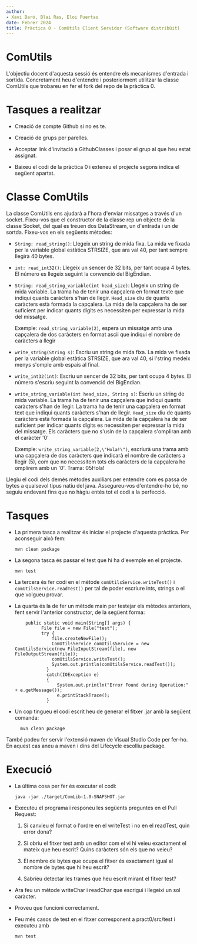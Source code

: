 ```yaml
---
author:
- Xavi Baró, Blai Ras, Eloi Puertas
date: Febrer 2024
title: Pràctica 0 - ComUtils Client Servidor (Software distribüit)
---
```


ComUtils
========

L'objectiu docent d'aquesta sessió és entendre els mecanismes d'entrada
i sortida. Concretament heu d'entendre i posteriorment utilitzar la
classe ComUtils que trobareu en fer el fork del repo de la pràctica 0.

Tasques a realitzar
===================

-   Creació de compte Github si no es te.

-   Creació de grups per parelles.

-   Acceptar link d'invitació a GithubClasses i posar el grup al que heu
    estat assignat.

-   Baixeu el codi de la pràctica 0 i exteneu el projecte segons indica
    el següent apartat.

Classe ComUtils
===============

La classe ComUtils ens ajudarà a l'hora d'enviar missatges a través d'un
socket. Fixeu-vos que el constructor de la classe rep un objecte de la
classe Socket, del qual es treuen dos DataStream, un d'entrada i un de
sortda. Fixeu-vos en els següents mètodes:

-   `String: read_string()`: Llegeix un string de mida fixa. La mida ve
    fixada per la variable global estàtica STRSIZE, que ara val 40, per
    tant sempre llegirà 40 bytes.

-   `int: read_int32()`: Llegeix un sencer de 32 bits, per tant ocupa 4
    bytes. El número es llegeix seguint la convenció del BigEndian.

-   `String: read_string_variable(int head_size)`: Llegeix un string de
    mida variable. La trama ha de tenir una capçalera en format texte
    que indiqui quants caràcters s'han de llegir. `Head_size` diu de
    quants caràcters està formada la capçalera. La mida de la capçalera
    ha de ser suficient per indicar quants dígits es necessiten per
    expressar la mida del missatge.

    Exemple: `read_string_variable(2)`, espera un missatge amb una
    capçalera de dos caràcters en format ascii que indiqui el nombre de
    caràcters a llegir

-   `write_string(String s)`: Escriu un string de mida fixa. La mida ve
    fixada per la variable global estàtica STRSIZE, que ara val 40, si
    l'string medeix menys s'omple amb espais al final.

-   `write_int32(int)`: Escriu un sencer de 32 bits, per tant ocupa 4
    bytes. El número s'escriu seguint la convenció del BigEndian.

-   `write_string_variable(int head_size, String s)`: Escriu un string de
    mida variable. La trama ha de tenir una capçalera que indiqui quants
    caràcters s'han de llegir. La trama ha de tenir una capçalera en
    format text que indiqui quants caràcters s'han de llegir. `Head_size`
    diu de quants caràcters està formada la capçalera. La mida de la
    capçalera ha de ser suficient per indicar quants dígits es
    necessiten per expressar la mida del missatge. Els caràcters que no
    s'usin de la capçalera s'ompliran amb el caràcter '0'

    Exemple: `write_string_variable(2,\"Hola!\")`, escriurà una trama amb
    una capçalera de dos caràcters que indicarà el nombre de caràcters a
    llegir (5), com que no necessitem tots els caràcters de la capçalera
    ho omplirem amb un '0'. Trama: 05Hola!

Llegiu el codi dels demés mètodes auxiliars per entendre com es passa de
bytes a qualsevol tipus natiu del java. Assegureu-vos d'entendre-ho bé,
no seguiu endevant fins que no hàgiu entés tot el codi a la perfecció.

Tasques
=======

-   La primera tasca a realitzar és iniciar el projecte d'aquesta
    pràctica. Per aconseguir això fem:

        mvn clean package    

-   La segona tasca és passar el test que hi ha d'exemple en el projecte.

        mvn test

-   La tercera és fer codi en el mètode `comUtilsService.writeTest()` i
    `comUtilsService.readTest()` per tal de poder escriure ints, strings
    o el que volgueu provar.

-   La quarta és la de fer un mètode main per testejar els mètodes
    anteriors, fent servir l'anterior constructor, de la següent forma:

            public static void main(String[] args) {
                  File file = new File("test");
                  try {
                      file.createNewFile();
                      ComUtilsService comUtilsService = new ComUtilsService(new FileInputStream(file), new FileOutputStream(file));
                      comUtilsService.writeTest();
                      System.out.println(comUtilsService.readTest());
                    }
                    catch(IOException e)
                    {
                        System.out.println("Error Found during Operation:" + e.getMessage());
                        e.printStackTrace();
                    }
- Un cop tingueu el codi escrit heu de generar el fitxer .jar amb la següent comanda:

        mvn clean package
        
També podeu fer servir l'extensió maven de Visual Studio Code per fer-ho. En aquest cas aneu a maven i dins del Lifecycle escolliu package.


Execució
========

-   La última cosa per fer és executar el codi:

        java -jar ./target/ComLib-1.0-SNAPSHOT.jar 

-   Executeu el programa i responeu les següents preguntes en el Pull Request:

    1.  Si canvieu el format o l'ordre en el writeTest i no en el
        readTest, quin error dona?

    2.  Si obriu el fitxer test amb un editor com el vi hi veieu
        exactament el mateix que heu escrit? Quins caràcters són els que
        no veieu?

    3.  El nombre de bytes que ocupa el fitxer és exactament igual al
        nombre de bytes que hi heu escrit?

    4.  Sabríeu detectar les trames que heu escrit mirant el fitxer
        test?

-   Ara feu un mètode writeChar i readChar que escrigui i llegeixi un
    sol caràcter.

-   Proveu que funcioni correctament.

-   Feu més casos de test en el fitxer corresponent a pract0/src/test i   executeu amb 

        mvn test
